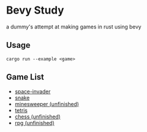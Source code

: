 # Bevy Study

a dummy's attempt at making games in rust using bevy

## Usage
```
cargo run --example <game>
```

## Game List
- [space-invader](https://github.com/eyzi/bevy-study/tree/main/examples/space-invaders)
- [snake](https://github.com/eyzi/bevy-study/tree/main/examples/snake)
- [minesweeper (unfinished)](https://github.com/eyzi/bevy-study/tree/main/examples/minesweeper)
- [tetris](https://github.com/eyzi/bevy-study/tree/main/examples/tetris)
- [chess (unfinished)](https://github.com/eyzi/bevy-study/tree/main/examples/chess)
- [rpg (unfinished)](https://github.com/eyzi/bevy-study/tree/main/examples/rpg)
